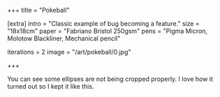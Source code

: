 +++
title = "Pokeball"

[extra]
intro = "Classic example of bug becoming a feature."
size = "18x18cm"
paper = "Fabriano Bristol 250gsm"
pens = "Pigma Micron, Molotow Blackliner, Mechanical pencil"

iterations = 2
image = "/art/pokeball/0.jpg"

+++

You can see some ellipses are not being cropped properly. I love how it turned out so I kept it like this.
